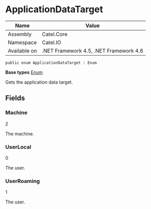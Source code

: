 

# ApplicationDataTarget

Name|Value
---|---
Assembly|Catel.Core
Namespace|Catel.IO
Available on|.NET Framework 4.5, .NET Framework 4.6

```
public enum ApplicationDataTarget : Enum
```

**Base types**
[Enum]()


Gets the application data target.



## Fields

### Machine
2

The machine.



### UserLocal
0

The user.



### UserRoaming
1

The user.



